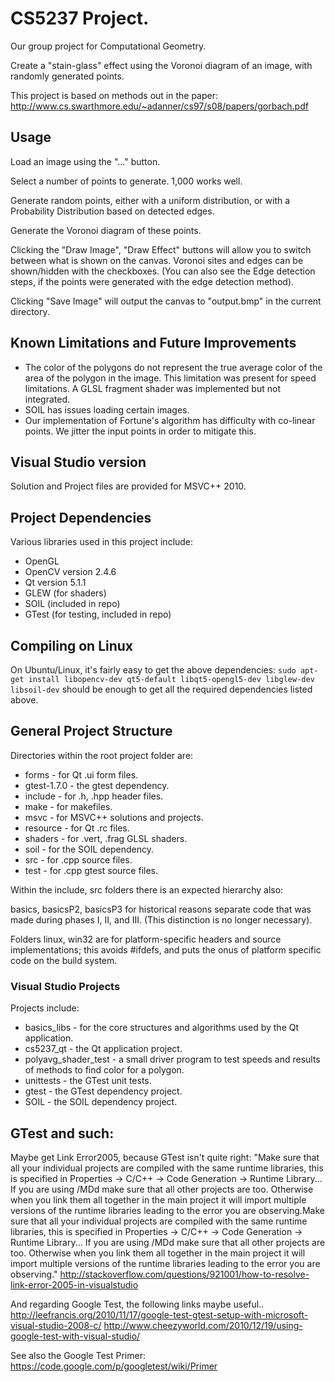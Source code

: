 # CS5237 Project.

Our group project for Computational Geometry.

Create a "stain-glass" effect using the Voronoi diagram of an image, with randomly generated points.

This project is based on methods out in the paper: http://www.cs.swarthmore.edu/~adanner/cs97/s08/papers/gorbach.pdf

## Usage

Load an image using the "..." button.

Select a number of points to generate. 1,000 works well.

Generate random points, either with a uniform distribution, or with a Probability Distribution based on detected edges.

Generate the Voronoi diagram of these points.

Clicking the "Draw Image", "Draw Effect" buttons will allow you to switch between what is shown on the canvas. Voronoi sites and edges can be shown/hidden with the checkboxes.
(You can also see the Edge detection steps, if the points were generated with the edge detection method).

Clicking "Save Image" will output the canvas to "output.bmp" in the current directory.

## Known Limitations and Future Improvements

* The color of the polygons do not represent the true average color of the area of the polygon in the image. This limitation was present for speed limitations. A GLSL fragment shader was implemented but not integrated.
* SOIL has issues loading certain images.
* Our implementation of Fortune's algorithm has difficulty with co-linear points. We jitter the input points in order to mitigate this.

## Visual Studio version

Solution and Project files are provided for MSVC++ 2010.

## Project Dependencies

Various libraries used in this project include:

* OpenGL
* OpenCV version 2.4.6
* Qt version 5.1.1
* GLEW (for shaders)
* SOIL (included in repo)
* GTest (for testing, included in repo)

## Compiling on Linux

On Ubuntu/Linux, it's fairly easy to get the above dependencies:
```sudo apt-get install libopencv-dev qt5-default libqt5-opengl5-dev libglew-dev libsoil-dev```
should be enough to get all the required dependencies listed above.

## General Project Structure

Directories within the root project folder are:

* forms - for Qt .ui form files.
* gtest-1.7.0 - the gtest dependency.
* include - for .h, .hpp header files.
* make - for makefiles.
* msvc - for MSVC++ solutions and projects.
* resource - for Qt .rc files.
* shaders - for .vert, .frag GLSL shaders.
* soil - for the SOIL dependency.
* src - for .cpp source files.
* test - for .cpp gtest source files.

Within the include, src folders there is an expected hierarchy also:

basics, basicsP2, basicsP3 for historical reasons separate code that was made during phases I, II, and III. (This distinction is no longer necessary).

Folders linux, win32 are for platform-specific headers and source implementations; this avoids #ifdefs, and puts the onus of platform specific code on the build system.

### Visual Studio Projects

Projects include:

* basics_libs - for the core structures and algorithms used by the Qt application.
* cs5237_qt - the Qt application project.
* polyavg_shader_test - a small driver program to test speeds and results of methods to find color for a polygon.
* unittests - the GTest unit tests.
* gtest - the GTest dependency project.
* SOIL - the SOIL dependency project.

## GTest and such:
Maybe get Link Error2005, because GTest isn't quite right:
	"Make sure that all your individual projects are compiled with the same runtime libraries,
	this is specified in Properties -> C/C++ -> Code Generation -> Runtime Library...
	If you are using /MDd make sure that all other projects are too. Otherwise when you link
	them all together in the main project it will import multiple versions of the runtime libraries
	leading to the error you are observing.Make sure that all your individual projects are compiled
	with the same runtime libraries, this is specified in
	Properties -> C/C++ -> Code Generation -> Runtime Library...
	If you are using /MDd make sure that all other projects are too. Otherwise when you link them all
	together in the main project it will import multiple versions of the runtime libraries
	leading to the error you are observing."
http://stackoverflow.com/questions/921001/how-to-resolve-link-error-2005-in-visualstudio

And regarding Google Test, the following links maybe useful..
http://leefrancis.org/2010/11/17/google-test-gtest-setup-with-microsoft-visual-studio-2008-c/
http://www.cheezyworld.com/2010/12/19/using-google-test-with-visual-studio/

See also the Google Test Primer:
https://code.google.com/p/googletest/wiki/Primer

